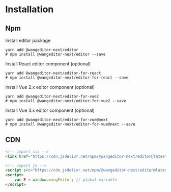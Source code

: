 # Installation

## Npm

Install editor package

```shell
yarn add @wangeditor-next/editor
# npm install @wangeditor-next/editor --save
```

Install React editor component (optional)

```shell
yarn add @wangeditor-next/editor-for-react
# npm install @wangeditor-next/editor-for-react --save
```

Install Vue 2.x editor component  (optional)

```shell
yarn add @wangeditor-next/editor-for-vue2
# npm install @wangeditor-next/editor-for-vue2 --save
```

Install Vue 3.x editor component  (optional)

```shell
yarn add @wangeditor-next/editor-for-vue@next
# npm install @wangeditor-next/editor-for-vue@next --save
```

## CDN

```html
<!-- import css -->
<link href="https://cdn.jsdelivr.net/npm/@wangeditor-next/editor@latest/dist/css/style.css" rel="stylesheet">

<!-- import js -->
<script src="https://cdn.jsdelivr.net/npm/@wangeditor-next/editor@latest/dist/index.min.js"></script>
<script>
    var E = window.wangEditor; // global variable
</script>
```
